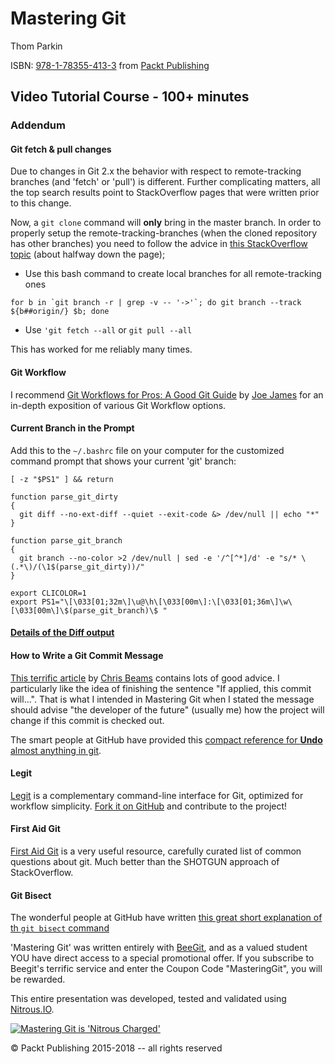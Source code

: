 Mastering Git
=============

Thom Parkin

ISBN: [978-1-78355-413-3](http://goo.gl/iC43kt) from [Packt Publishing](http://www.packtpub.com/)



## Video Tutorial Course - 100+ minutes

### Addendum

#### Git fetch & pull changes

Due to changes in Git 2.x the behavior with respect to remote-tracking branches (and 'fetch' or 'pull') is different.  Further complicating matters, all the top search results point to StackOverflow pages that were written prior to this change.

Now, a `git clone` command will **only** bring in the master branch.  In order to properly setup the remote-tracking-branches (when the cloned repository has other branches) you need to follow the advice in [this StackOverflow topic](http://stackoverflow.com/questions/10312521/how-to-fetch-all-git-branches) (about halfway down the page);
 
 - Use this bash command to create local branches for all remote-tracking ones
```
for b in `git branch -r | grep -v -- '->'`; do git branch --track ${b##origin/} $b; done
```
 - Use `'git fetch --all` or `git pull --all`

This has worked for me reliably many times.


#### Git Workflow

I recommend [Git Workflows for Pros: A Good Git Guide](http://www.toptal.com/git/git-workflows-for-pros-a-good-git-guide) by [Joe James](http://www.joejames.io/) for an in-depth exposition of various Git Workflow options.

#### Current Branch in the Prompt

Add this to the `~/.bashrc` file on your computer for the customized command prompt that shows your current 'git' branch:

```
[ -z "$PS1" ] && return

function parse_git_dirty
{
  git diff --no-ext-diff --quiet --exit-code &> /dev/null || echo "*"
}

function parse_git_branch
{
  git branch --no-color >2 /dev/null | sed -e '/^[^*]/d' -e "s/* \(.*\)/(\1$(parse_git_dirty))/"
}

export CLICOLOR=1
export PS1="\[\033[01;32m\]\u@\h\[\033[00m\]:\[\033[01;36m\]\w\[\033[00m\]\$(parse_git_branch)\$ "
```

#### [Details of the Diff output](https://github.com/ParkinT/mastering_git/wiki/Details-of-the-Diff-Output)


#### How to Write a Git Commit Message
[This terrific article](http://chris.beams.io/posts/git-commit/) by [Chris Beams](http://chris.beams.io/) contains lots of good advice.
I particularly like the idea of finishing the sentence "If applied, this commit will...". That is what I intended in Mastering Git when I stated the message should advise "the developer of the future" (usually me) how the project will change if this commit is checked out.


The smart people at GitHub have provided this [compact reference for **Undo** almost anything in git](https://github.com/blog/2019-how-to-undo-almost-anything-with-git).


#### Legit
[Legit](http://www.git-legit.org/) is a complementary command-line interface for Git, optimized for workflow simplicity.  [Fork it on GitHub](https://github.com/kennethreitz/legit) and contribute to the project! 

#### First Aid Git
[First Aid Git](http://ricardofilipe.com/projects/firstaidgit/) is a very useful resource, carefully curated list of common questions about git.
Much better than the SHOTGUN approach of StackOverflow.

#### Git Bisect
The wonderful people at GitHub have written [this great short explanation of th `git bisect` command](https://github.com/blog/2094-new-year-new-git-release?utm_source=twitter&utm_medium=social&utm_campaign=git-release-2.7#review-of-git-bisect)


'Mastering Git' was written entirely with [BeeGit](http://www.beegit.com), and as a valued student YOU have direct access to a special promotional offer.
If you subscribe to Beegit's terrific service and enter the Coupon Code "MasteringGit", you will be rewarded.

This entire presentation was developed, tested and validated using [Nitrous.IO](http://pro.nitrous.io/).


[![Mastering Git is 'Nitrous Charged'](https://gist.githubusercontent.com/ParkinT/22e59e6b450d4694431a/raw/d2bde10f78da6fd5b438f0cb726b09f527d48bbf/NitrousCharged.png)](https://pro.nitrous.io/)

&copy; Packt Publishing 2015-2018 -- all rights reserved
